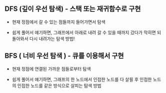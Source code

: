 ## DFS (깊이 우선 탐색) - 스택 또는 재귀함수로 구현

- 현재 정점에서 갈 수 있는 점들까지 들어가면서 탐색 

- 쉽게 풀어서 얘기하면, 그래프에서 아래로 내려 갈 수 있을 때까지 갔다가 막히면 되돌아와서 다시 내려가는 탐색 방법!



## BFS ( 너비 우선 탐색 ) - 큐를 이용해서 구현

- 현재 정점에 연결된 가까운 점들로부터 탐색

- 쉽게 풀어서 얘기하면, 그래프의 한 노드에서 인접한 노드를 다 살필 후 인접한 노드의 인접한 노드를 같은 방식으로 살피는 탐색 방법

